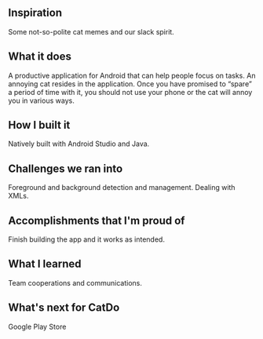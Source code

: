 ## Inspiration
Some not-so-polite cat memes and our slack spirit.

## What it does
A productive application for Android that can help people focus on tasks. An annoying cat resides in the application. Once you have promised to “spare” a period of time with it, you should not use your phone or the cat will annoy you in various ways.

## How I built it
Natively built with Android Studio and Java.

## Challenges we ran into
Foreground and background detection and management. Dealing with XMLs.

## Accomplishments that I'm proud of
Finish building the app and it works as intended.

## What I learned
Team cooperations and communications.

## What's next for CatDo
Google Play Store
